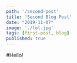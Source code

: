 ```yaml
---
path: '/second-post'
title: 'Second Blog Post'
date: "2019-11-07"
image: './lol.jpg'
tags: [first-post, blog]
published: true
---
```


#Hello! 